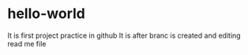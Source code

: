 # hello-world
It is first project practice in github
It is after branc is created and editing read me file
